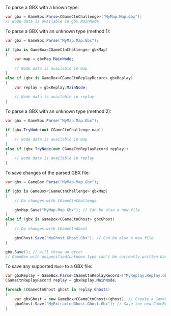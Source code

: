 To parse a GBX with a known type:

```cs
var gbx = GameBox.Parse<CGameCtnChallenge>("MyMap.Map.Gbx");
// Node data is available in gbx.MainNode
```

To parse a GBX with an unknown type (method 1):

```cs
var gbx = GameBox.Parse("MyMap.Map.Gbx");

if (gbx is GameBox<CGameCtnChallenge> gbxMap)
{
    var map = gbxMap.MainNode;
    
    // Node data is available in map
}
else if (gbx is GameBox<CGameCtnReplayRecord> gbxReplay)
{
    var replay = gbxReplay.MainNode;
    
    // Node data is available in replay
}
```

To parse a GBX with an unknown type (method 2):

```cs
var gbx = GameBox.Parse("MyMap.Map.Gbx");

if (gbx.TryNode(out CGameCtnChallenge map))
{
    // Node data is available in map
}
else if (gbx.TryNode(out CGameCtnReplayRecord replay))
{
    // Node data is available in replay
}
```

To save changes of the parsed GBX file:

```cs
var gbx = GameBox.Parse("MyMap.Map.Gbx");

if (gbx is GameBox<CGameCtnChallenge> gbxMap)
{
    // Do changes with CGameCtnChallenge

    gbxMap.Save("MyMap.Map.Gbx"); // Can be also a new file
}
else if (gbx is GameBox<CGameCtnGhost> gbxGhost)
{
    // Do changes with CGameCtnGhost

    gbxGhost.Save("MyGhost.Ghost.Gbx"); // Can be also a new file
}

gbx.Save(); // will throw an error
// GameBox with unspecified/unknown type can't be currently written back
```

To save any supported `Node` to a GBX file:

```cs
var gbxReplay = GameBox.Parse<CGameCtnReplayRecord>("MyReplay.Replay.Gbx");
CGameCtnReplayRecord replay = gbxReplay.MainNode;

foreach (CGameCtnGhost ghost in replay.Ghosts)
{
    var gbxGhost = new GameBox<CGameCtnGhost>(ghost); // Create a GameBox<T> with the Node object
    gbxGhost.Save("MyExtractedGhost.Ghost.Gbx"); // Save the new GameBox object to a GBX file
}
```